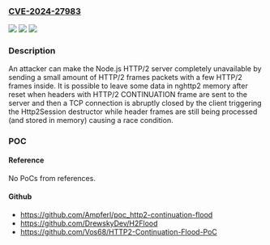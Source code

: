 ### [CVE-2024-27983](https://cve.mitre.org/cgi-bin/cvename.cgi?name=CVE-2024-27983)
![](https://img.shields.io/static/v1?label=Product&message=Node&color=blue)
![](https://img.shields.io/static/v1?label=Version&message=18.20.0%3C%3D%2018.20.0%20&color=brighgreen)
![](https://img.shields.io/static/v1?label=Vulnerability&message=n%2Fa&color=brighgreen)

### Description

An attacker can make the Node.js HTTP/2 server completely unavailable by sending a small amount of HTTP/2 frames packets with a few HTTP/2 frames inside. It is possible to leave some data in nghttp2 memory after reset when headers with HTTP/2 CONTINUATION frame are sent to the server and then a TCP connection is abruptly closed by the client triggering the Http2Session destructor while header frames are still being processed (and stored in memory) causing a race condition.

### POC

#### Reference
No PoCs from references.

#### Github
- https://github.com/Ampferl/poc_http2-continuation-flood
- https://github.com/DrewskyDev/H2Flood
- https://github.com/Vos68/HTTP2-Continuation-Flood-PoC

